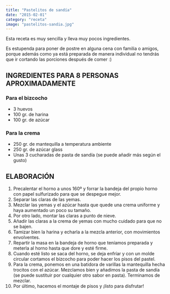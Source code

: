 ```yaml
---
title: "Pastelitos de sandía"
date: "2015-02-01"
category: "receta"
image: "pastelitos-sandia.jpg"
---
```


Esta receta es muy sencilla y lleva muy pocos ingredientes.

Es estupenda para poner de postre en alguna cena con familia o amigos, porque además como ya está preparada de manera individual no tendrás que ir cortando las porciones después de comer :)

## INGREDIENTES PARA 8 PERSONAS APROXIMADAMENTE

### Para el bizcocho

- 3 huevos
- 100 gr. de harina
- 100 gr. de azúcar

### Para la crema

- 250 gr. de mantequilla a temperatura ambiente
- 250 gr. de azúcar glass
- Unas 3 cucharadas de pasta de sandía (se puede añadir más según el gusto)

## ELABORACIÓN

1. Precalentar el horno a unos 160º y forrar la bandeja del propio horno con papel sulfurizado para que se despegue mejor.
2. Separar las claras de las yemas.
3. Mezclar las yemas y el azúcar hasta que quede una crema uniforme y haya aumentado un poco su tamaño.
4. Por otro lado, montar las claras a punto de nieve.
5. Añadir las claras a la crema de yemas con mucho cuidado para que no se bajen.
6. Tamizar bien la harina y echarla a la mezcla anterior, con movimientos envolventes.
7. Repartir la masa en la bandeja de horno que teníamos preparada y meterla al horno hasta que dore y esté firme.
8. Cuando esté listo se saca del horno, se deja enfríar y con un molde circular cortamos el bizcocho para poder hacer los pisos del pastel.
9. Para la crema, ponemos en una batidora de varillas la mantequilla hecha trocitos con el azúcar. Mezclamos bien y añadimos la pasta de sandía (se puede sustituir por cualquier otro sabor en pasta). Terminamos de mezclar.
10. Por último, hacemos el montaje de pisos y ¡listo para disfrutar!
